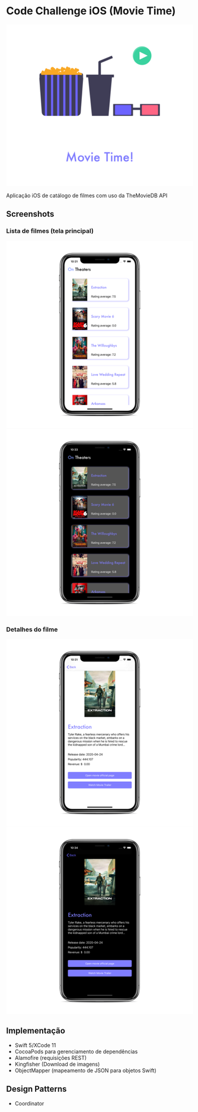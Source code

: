 # Code Challenge iOS (Movie Time)

![alt text](./screenshots/logo.png "Logo")

Aplicação iOS de catálogo de filmes com uso da TheMovieDB API

## Screenshots

### Lista de filmes (tela principal)

![alt text](./screenshots/movielist-light.png "main-light") 
![alt text](./screenshots/movielist-dark.png "main-dark")

### Detalhes do filme

![alt text](./screenshots/moviedetails-light.png "main-light") 
![alt text](./screenshots/moviedetails-dark.png "main-dark")

## Implementação

- Swift 5/XCode 11
- CocoaPods para gerenciamento de dependências
- Alamofire (requisições REST)
- Kingfisher (Download de imagens)
- ObjectMapper (mapeamento de JSON para objetos Swift)

## Design Patterns
- Coordinator